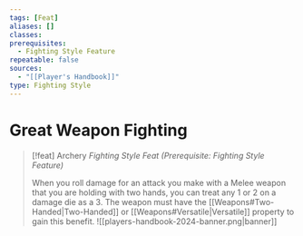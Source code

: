 ```yaml
---
tags: [Feat]
aliases: []
classes: 
prerequisites:
  - Fighting Style Feature
repeatable: false
sources:
  - "[[Player's Handbook]]"
type: Fighting Style
---
```

# Great Weapon Fighting
>[!feat] Archery
>_Fighting Style Feat (Prerequisite: Fighting Style Feature)_
>
>When you roll damage for an attack you make with a Melee weapon that you are holding with two hands, you can treat any 1 or 2 on a damage die as a 3. The weapon must have the [[Weapons#Two-Handed\|Two-Handed]] or [[Weapons#Versatile\|Versatile]] property to gain this benefit.
![[players-handbook-2024-banner.png|banner]]